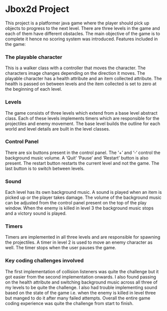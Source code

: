 # Jbox2d Project

This project is a platformer java game where the player should pick up objects to progress to the next level. There are three levels in the game and each of them have different obstacles. The main objective of the game is to complete it hence no scoring system was introduced.
Features included in the game:

### The playable character

This is a walker class with a controller that moves the character. The characters image changes depending on the direction it moves. The playable character has a health attribute and an item collected attribute. The health is passed on between levels and the item collected is set to zero at the beginning of each level.

### Levels

The game consists of three levels which extend from a base level abstract class. Each of these levels implements timers which are responsible for the projectiles and enemy movement. The base level builds the outline for each world and level details are built in the level classes.

### Control Panel

There are six buttons present in the control panel. The ‘+’ and ‘-‘ control the background music volume. A ‘Quit’ ‘Pause’ and ‘Restart’ button is also present. The restart button restarts the current level and not the game. The last button is to switch between levels.

### Sound

Each level has its own background music. A sound is played when an item is picked up or the player takes damage. The volume of the background music can be adjusted from the control panel present on the top of the play window. When the enemy is killed in level 3 the background music stops and a victory sound is played.

### Timers

Timers are implemented in all three levels and are responsible for spawning the projectiles. A timer in level 2 is used to move an enemy character as well. The timer stops when the user pauses the game.

### Key coding challenges involved

The first implementation of collision listeners was quite the challenge but it got easier from the second implementation onwards. I also found passing on the health attribute and switching background music across all three of my levels to be quite the challenge. I also had trouble implementing sound based on the state of the game i.e. when the enemy is killed in level three but manged to do it after many failed attempts.
Overall the entire game coding experience was quite the challenge from start to finish.
